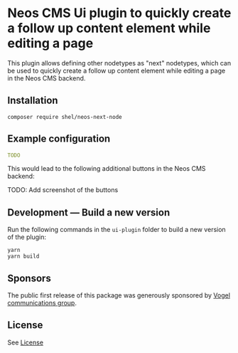 # Neos CMS Ui plugin to quickly create a follow up content element while editing a page

This plugin allows defining other nodetypes as "next" nodetypes, which can be used to quickly create a follow up content element while editing a page in the Neos CMS backend.

## Installation

```console
composer require shel/neos-next-node
```

## Example configuration

```yaml
TODO
```

This would lead to the following additional buttons in the Neos CMS backend:

TODO: Add screenshot of the buttons

## Development — Build a new version

Run the following commands in the `ui-plugin` folder to build a new version of the plugin:

```console
yarn
yarn build
```

## Sponsors

The public first release of this package was generously sponsored by [Vogel communications group](https://www.vogel.de).

## License

See [License](LICENSE.txt)

